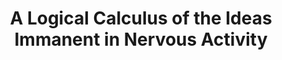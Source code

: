 ---
layout: paper
title: "A Logical Calculus of the Ideas Immanent in Nervous Activity"
authors: "Warren McCulloch & Walter Pitts"
year: 1943
excerpt: "The foundational paper that established the mathematical basis for neural networks, proposing that neurons can be modeled as logical gates and that networks of neurons can perform any computable function."
pdf_url: https://github.com/rbarbadillo/rbarbadillo.github.io/blob/master/_papers/og/1943-mcculloch-pitts.pdf
---